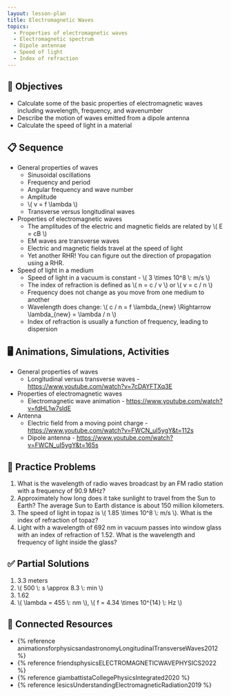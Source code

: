 ```yaml
---
layout: lesson-plan
title: Electromagnetic Waves
topics:
  - Properties of electromagnetic waves
  - Electromagnetic spectrum
  - Dipole antennae
  - Speed of light
  - Index of refraction
---
```


## 🎯 Objectives

* Calculate some of the basic properties of electromagnetic waves including wavelength, frequency, and wavenumber
* Describe the motion of waves emitted from a dipole antenna
* Calculate the speed of light in a material

## 📋 Sequence

* General properties of waves
  * Sinusoidal oscillations
  * Frequency and period
  * Angular frequency and wave number
  * Amplitude
  * \\( v = f \\lambda \\)
  * Transverse versus longitudinal waves
* Properties of electromagnetic waves
  * The amplitudes of the electric and magnetic fields are related by \\( E = cB \\)
  * EM waves are transverse waves
  * Electric and magnetic fields travel at the speed of light
  * Yet another RHR! You can figure out the direction of propagation using a RHR.
* Speed of light in a medium
  * Speed of light in a vacuum is constant - \\( 3 \\times 10^8 \\: m/s \\)
  * The index of refraction is defined as \\( n = c / v \\) or \\( v = c / n \\)
  * Frequency does not change as you move from one medium to another
  * Wavelength does change: \\( c / n = f \\lambda_{new} \\Rightarrow \\lambda_{new} = \\lambda / n \\)
  * Index of refraction is usually a function of frequency, leading to dispersion

## 🖥️ Animations, Simulations, Activities

* General properties of waves
  * Longitudinal versus transverse waves - <https://www.youtube.com/watch?v=7cDAYFTXq3E>
* Properties of electromagnetic waves
  * Electromagnetic wave animation - <https://www.youtube.com/watch?v=fdHL1w7sIdE>
* Antenna
  * Electric field from a moving point charge - <https://www.youtube.com/watch?v=FWCN_uI5ygY&t=112s>
  * Dipole antenna - <https://www.youtube.com/watch?v=FWCN_uI5ygY&t=165s>

## 📝 Practice Problems

1. What is the wavelength of radio waves broadcast by an FM radio station with a frequency of 90.9 MHz?
2. Approximately how long does it take sunlight to travel from the Sun to Earth? The average Sun to Earth distance is about 150 million kilometers.
3. The speed of light in topaz is \\( 1.85 \\times 10^8 \\: m/s \\). What is the index of refraction of topaz?
4. Light with a wavelength of 692 nm in vacuum passes into window glass with an index of refraction of 1.52. What is the wavelength and frequency of light inside the glass?

## ✅ Partial Solutions

1. 3.3 meters
2. \\( 500 \\: s \\approx 8.3 \\: min \\)
3. 1.62
4. \\( \lambda = 455 \\: nm \\), \\( f = 4.34 \\times 10^{14} \\: Hz \\)

## 📘 Connected Resources

* {% reference animationsforphysicsandastronomyLongitudinalTransverseWaves2012 %}
* {% reference friendsphysicsELECTROMAGNETICWAVEPHYSICS2022 %}
* {% reference giambattistaCollegePhysicsIntegrated2020 %}
* {% reference lesicsUnderstandingElectromagneticRadiation2019 %}
